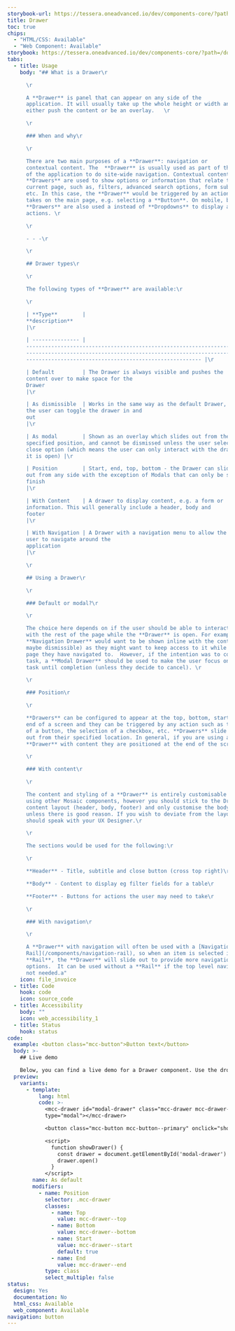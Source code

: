```yaml
---
storybook-url: https://tessera.oneadvanced.io/dev/components-core/?path=/docs/html-button--as-default
title: Drawer
toc: true
chips:
  - "HTML/CSS: Available"
  - "Web Component: Available"
storybook: https://tessera.oneadvanced.io/dev/components-core/?path=/docs/custom-elements-drawer--as-dismissible-start
tabs:
  - title: Usage
    body: "## What is a Drawer\r

      \r

      A **Drawer** is panel that can appear on any side of the
      application. It will usually take up the whole height or width and can
      either push the content or be an overlay.   \r

      \r

      ### When and why\r

      \r

      There are two main purposes of a **Drawer**: navigation or
      contextual content. The  **Drawer** is usually used as part of the shell
      of the application to do site-wide navigation. Contextual content
      **Drawers** are used to show options or information that relate to the
      current page, such as, filters, advanced search options, form submissions,
      etc. In this case, the **Drawer** would be triggered by an action a user
      takes on the main page, e.g. selecting a **Button**. On mobile, bottom
      **Drawers** are also used a instead of **Dropdowns** to display a list of
      actions. \r

      \r

      - - -\r

      \r

      ## Drawer types\r

      \r

      The following types of **Drawer** are available:\r

      \r

      | **Type**        |
      **description**                                                                                                                                                                                            \
      |\r

      | --------------- |
      -------------------------------------------------------------------------\
      -------------------------------------------------------------------------\
      -------------------------------------------------------- |\r

      | Default         | The Drawer is always visible and pushes the
      content over to make space for the
      Drawer                                                                                                                    \
      |\r

      | As dismissible  | Works in the same way as the default Drawer, but
      the user can toggle the drawer in and
      out                                                                                                                \
      |\r

      | As modal        | Shown as an overlay which slides out from the
      specified position, and cannot be dismissed unless the user selects a
      close option (which means the user can only interact with the drawer while
      it is open) |\r

      | Position        | Start, end, top, bottom - the Drawer can slide
      out from any side with the exception of Modals that can only be start or
      finish                                                                             \
      |\r

      | With Content    | A drawer to display content, e.g. a form or
      information. This will generally include a header, body and
      footer                                                                                               \
      |\r

      | With Navigation | A Drawer with a navigation menu to allow the
      user to navigate around the
      application                                                                                                                       \
      |\r

      \r

      ## Using a Drawer\r

      \r

      ### Default or modal?\r

      \r

      The choice here depends on if the user should be able to interact
      with the rest of the page while the **Drawer** is open. For example, a
      **Navigation Drawer** would want to be shown inline with the content (and
      maybe dismissible) as they might want to keep access to it while using the
      page they have navigated to.  However, if the intention was to complete a
      task, a **Modal Drawer** should be used to make the user focus on that
      task until completion (unless they decide to cancel). \r

      \r

      ### Position\r

      \r

      **Drawers** can be configured to appear at the top, bottom, start or
      end of a screen and they can be triggered by any action such as the click
      of a button, the selection of a checkbox, etc. **Drawers** slide in and
      out from their specified location. In general, if you are using a
      **Drawer** with content they are positioned at the end of the screen. \r

      \r

      ### With content\r

      \r

      The content and styling of a **Drawer** is entirely customisable
      using other Mosaic components, however you should stick to the Drawer with
      content layout (header, body, footer) and only customise the body section,
      unless there is good reason. If you wish to deviate from the layout, you
      should speak with your UX Designer.\r

      \r

      The sections would be used for the following:\r

      \r

      **Header** - Title, subtitle and close button (cross top right)\r

      **Body** - Content to display eg filter fields for a table\r

      **Footer** - Buttons for actions the user may need to take\r

      \r

      ### With navigation\r

      \r

      A **Drawer** with navigation will often be used with a [Navigation
      Rail](/components/navigation-rail), so when an item is selected in the
      **Rail**, the **Drawer** will slide out to provide more navigation
      options.  It can be used without a **Rail** if the top level navigation is
      not needed.a"
    icon: file_invoice
  - title: Code
    hook: code
    icon: source_code
  - title: Accessibility
    body: ""
    icon: web_accessibility_1
  - title: Status
    hook: status
code:
  example: <button class="mcc-button">Button text</button>
  body: >-
    ## Live demo

    Below, you can find a live demo for a Drawer component. Use the drop-down menus and radio buttons to view the different Drawer Types and Variants.
  preview:
    variants:
      - template:
          lang: html
          code: >-
            <mcc-drawer id="modal-drawer" class="mcc-drawer mcc-drawer--start"
            type="modal"></mcc-drawer>

            <button class="mcc-button mcc-button--primary" onclick="showDrawer()">Show drawer</button>

            <script>
              function showDrawer() {
                const drawer = document.getElementById('modal-drawer')
                drawer.open()
              }
            </script>
        name: As default
        modifiers:
          - name: Position
            selector: .mcc-drawer
            classes:
              - name: Top
                value: mcc-drawer--top
              - name: Bottom
                value: mcc-drawer--bottom
              - name: Start
                value: mcc-drawer--start
                default: true
              - name: End
                value: mcc-drawer--end
            type: class
            select_multiple: false
status:
  design: Yes
  documentation: No
  html_css: Available
  web_component: Available
navigation: button
---
```

